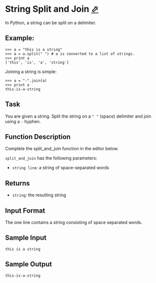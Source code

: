 # String Split and Join [⬀](https://www.hackerrank.com/challenges/python-string-split-and-join)

In Python, a string can be split on a delimiter.

## Example:
```
>>> a = "this is a string"
>>> a = a.split(" ") # a is converted to a list of strings. 
>>> print a
['this', 'is', 'a', 'string']
```

Joining a string is simple:
```
>>> a = "-".join(a)
>>> print a
this-is-a-string 
```

## Task

You are given a string. Split the string on a `" "` (space) delimiter and join using a `-` hyphen.

## Function Description

Complete the split_and_join function in the editor below.

`split_and_join` has the following parameters:

- `string line`: a string of space-separated words

## Returns

- `string`: the resulting string

## Input Format

The one line contains a string consisting of space separated words.

## Sample Input
```
this is a string   
```

## Sample Output
```
this-is-a-string
```
